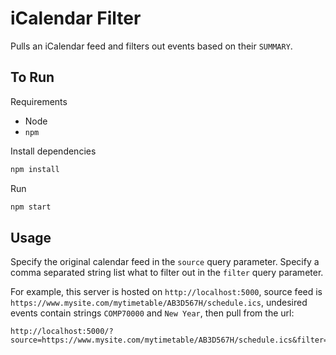 # iCalendar Filter

Pulls an iCalendar feed and filters out events based on their `SUMMARY`.

## To Run

Requirements
- Node
- `npm`

Install dependencies
```bash
npm install
```

Run
```bash
npm start
```

## Usage

Specify the original calendar feed in the `source` query parameter.
Specify a comma separated string list what to filter out in the `filter` query parameter.

For example, this server is hosted on `http://localhost:5000`, source feed is `https://www.mysite.com/mytimetable/AB3D567H/schedule.ics`, undesired events contain strings `COMP70000` and `New Year`, then pull from the url:

```
http://localhost:5000/?source=https://www.mysite.com/mytimetable/AB3D567H/schedule.ics&filter=COMP70000,New%20Year
```
